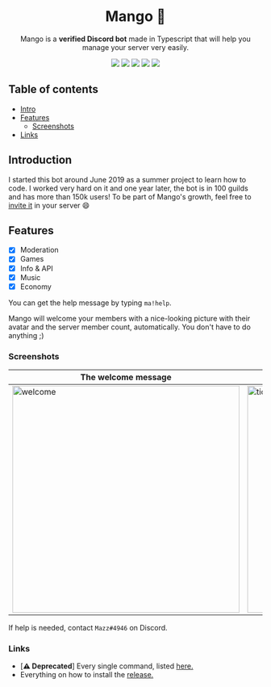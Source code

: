 <div align="center">
    <h1>Mango 🥭</h1>
    <p>Mango is a <b>verified Discord bot</b> made in Typescript that will help you manage your server very easily.</p>
    <p>
        <img src="https://travis-ci.com/mazzlabs/Mango.svg?branch=master" />
        <img src="https://github.com/mazzlabs/Mango/workflows/NPM/badge.svg" />
        <img src="https://img.shields.io/github/license/mazzlabs/Mango" />
        <img src="https://img.shields.io/github/issues/mazzlabs/Mango" />
        <img src="https://img.shields.io/github/issues-pr/mazzlabs/Mango" />
    </p>
</div>

## Table of contents
- [Intro](#Introduction)
- [Features](#Features)
    - [Screenshots](#Screenshots)
- [Links](#links)

## Introduction
I started this bot around June 2019 as a summer project to learn how to code. I worked very hard on it and one year later, the bot is in 100 guilds and has more than 150k users! To be part of Mango's growth, feel free to [invite it](https://discord.com/oauth2/authorize?client_id=497443144632238090&permissions=8&scope=bot) in your server :smile:

## Features
- [x] Moderation
- [x] Games
- [x] Info & API
- [x] Music 
- [x] Economy

You can get the help message by typing ```ma!help```.

Mango will welcome your members with a nice-looking picture with their avatar and the server member count, automatically. You don't have to do anything ;)

### Screenshots
The welcome message | The canvas command
------------------- | ------------------
<img src="https://i.imgur.com/BWYHFlh.png" alt="welcome" width=450> | <img src="https://i.imgur.com/uldNvl9.png" alt="tictactoe" width=450>

If help is needed, contact ```Mazz#4946``` on Discord.

### Links
- [**⚠ Deprecated**] Every single command, listed [here.](https://github.com/mazzlabs/Mango/wiki/Commands!)
- Everything on how to install the [release.](https://github.com/ignmazz/Mango/wiki/Commands!)
